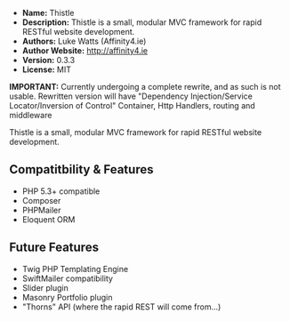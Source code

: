 - **Name:** Thistle
- **Description:** Thistle is a small, modular MVC framework for rapid RESTful website development.
- **Authors:** Luke Watts (Affinity4.ie)
- **Author Website:** http://affinity4.ie
- **Version:** 0.3.3
- **License:** MIT

**IMPORTANT:** Currently undergoing a complete rewrite, and as such is not usable. Rewritten version will have "Dependency Injection/Service Locator/Inversion of Control" Container, Http Handlers, routing and middleware 

Thistle is a small, modular MVC framework for rapid RESTful website development.

Compatitbility & Features
-------------------------
- PHP 5.3+ compatible
- Composer
- PHPMailer
- Eloquent ORM

Future Features
---------------
- Twig PHP Templating Engine
- SwiftMailer compatibility
- Slider plugin
- Masonry Portfolio plugin
- "Thorns" API (where the rapid REST will come from...)